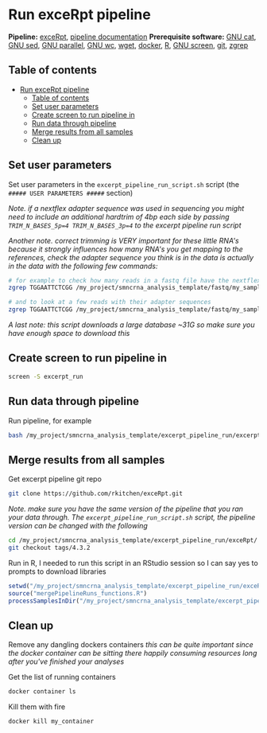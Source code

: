 # Run exceRpt pipeline

**Pipeline:** [exceRpt](https://github.com/rkitchen/exceRpt), [pipeline documentation](https://rkitchen.github.io/exceRpt/)
**Prerequisite software:** [GNU cat](https://www.gnu.org/software/coreutils/manual/html_node/cat-invocation.html), [GNU sed](https://www.gnu.org/software/sed/), [GNU parallel](https://www.gnu.org/software/parallel/), [GNU wc](https://www.gnu.org/software/coreutils/manual/html_node/wc-invocation.html), [wget](https://www.gnu.org/software/wget/), [docker](https://docs.docker.com/get-docker/), [R](https://www.r-project.org/), [GNU screen](https://www.gnu.org/software/screen/), [git](https://git-scm.com/), [zgrep](https://linux.die.net/man/1/zgrep)

## Table of contents

- [Run exceRpt pipeline](#run-excerpt-pipeline)
  - [Table of contents](#table-of-contents)
  - [Set user parameters](#set-user-parameters)
  - [Create screen to run pipeline in](#create-screen-to-run-pipeline-in)
  - [Run data through pipeline](#run-data-through-pipeline)
  - [Merge results from all samples](#merge-results-from-all-samples)
  - [Clean up](#clean-up)

## Set user parameters

Set user parameters in the `excerpt_pipeline_run_script.sh` script (the `##### USER PARAMETERS #####` section)

*Note. if a nextflex adapter sequence was used in sequencing you might need to include an additional hardtrim of 4bp each side by passing `TRIM_N_BASES_5p=4 TRIM_N_BASES_3p=4` to the excerpt pipeline run script*

*Another note. correct trimming is VERY important for these little RNA's because it strongly influences how many RNA's you get mapping to the references, check the adapter sequence you think is in the data is actually in the data with the following few commands:*

```bash
# for example to check how many reads in a fastq file have the nextflex adapter
zgrep TGGAATTCTCGG /my_project/smncrna_analysis_template/fastq/my_sample.fastq.gz | wc -l

# and to look at a few reads with their adapter sequences
zgrep TGGAATTCTCGG /my_project/smncrna_analysis_template/fastq/my_sample.fastq.gz | head
```

*A last note: this script downloads a large database ~31G so make sure you have enough space to download this*

## Create screen to run pipeline in

```bash
screen -S excerpt_run
```

## Run data through pipeline

Run pipeline, for example

```bash
bash /my_project/smncrna_analysis_template/excerpt_pipeline_run/excerpt_pipeline_run_script.sh
```

## Merge results from all samples

Get excerpt pipeline git repo

```bash
git clone https://github.com/rkitchen/exceRpt.git
```

*Note. make sure you have the same version of the pipeline that you ran your data through. The `excerpt_pipeline_run_script.sh` script, the pipeline version can be changed with the following*

```bash
cd /my_project/smncrna_analysis_template/excerpt_pipeline_run/exceRpt/
git checkout tags/4.3.2
```

Run in R, I needed to run this script in an RStudio session so I can say yes to prompts to download libraries

```r
setwd("/my_project/smncrna_analysis_template/excerpt_pipeline_run/exceRpt/")
source("mergePipelineRuns_functions.R")
processSamplesInDir("/my_project/smncrna_analysis_template/excerpt_pipeline_run/exceRpt_output/", "/my_project/smncrna_analysis_template/excerpt_pipeline_run/merged/")
```

## Clean up

Remove any dangling dockers containers *this can be quite important since the docker container can be sitting there happily consuming resources long after you've finished your analyses*

Get the list of running containers

```bash
docker container ls
```

Kill them with fire

```bash
docker kill my_container
```
